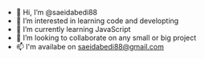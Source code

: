 - 👋 Hi, I’m @saeidabedi88
- 👀 I’m interested in learning code and developting 
- 🌱 I’m currently learning JavaScript
- 💞️ I’m looking to collaborate on any small or big project  
- 📫 I'm availabe on saeidabedi88@gmail.com


<!---
saeidabedi88/saeidabedi88 is a ✨ special ✨ repository because its `README.md` (this file) appears on your GitHub profile.
You can click the Preview link to take a look at your changes.
--->
